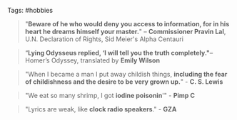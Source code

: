 Tags: #hobbies 

> "**Beware of he who would deny you access to information, for in his heart he dreams himself your master.**" – **Commissioner Pravin Lal**, U.N. Declaration of Rights, Sid Meier's Alpha Centauri

> “**Lying Odysseus replied, ‘I will tell you the truth completely."**– Homer’s Odyssey, translated by **Emily Wilson**

> "When I became a man I put away childish things, **including the fear of childishness and the desire to be very grown up.**" - **C. S. Lewis**

> "We eat so many shrimp, I got **iodine poisonin**'" - **Pimp C**

> "Lyrics are weak, like **clock radio speakers**." - **GZA**









